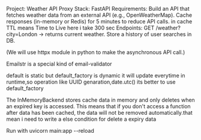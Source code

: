 Project: Weather API Proxy
Stack: FastAPI 
Requirements:
Build an API that fetches weather data from an external API (e.g., OpenWeatherMap).
Cache responses (in-memory or Redis) for 5 minutes to reduce API calls.
in cache TTL means Time to Live  here i take 300 sec
Endpoints:
GET /weather?city=London → returns current weather.
Store a history of user searches in DB.

(We will use httpx module in python to make the asynchronous API call.)

Emailstr is a special kind of email-validator

default is static but default_factory is dynamic it will update everytime in runtime,so operation like UUID genaration,date.utc() its better to use default_factory


The InMemoryBackend stores cache data in memory and only deletes when an expired key is accessed. This means that if you don't access a function after data has been cached, the data will not be removed automatically.that mean i need to write a else condition for delete a expiry data




Run with uvicorn main:app --reload